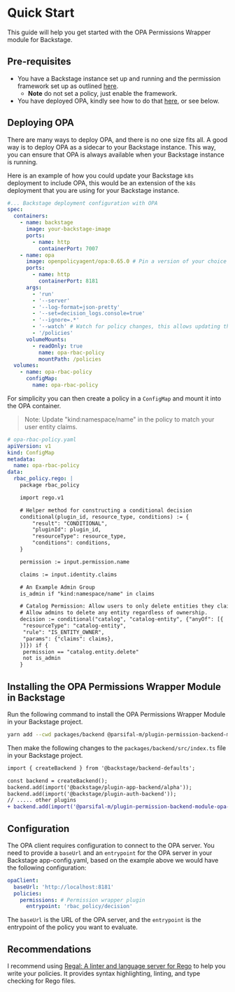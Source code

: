 # Quick Start

This guide will help you get started with the OPA Permissions Wrapper module for Backstage.

## Pre-requisites

- You have a Backstage instance set up and running and the permission framework set up as outlined [here](https://backstage.io/docs/permissions/getting-started/).
  - **Note** do not set a policy, just enable the framework.
- You have deployed OPA, kindly see how to do that [here](https://www.openpolicyagent.org/docs/latest/deployments/), or see below.

## Deploying OPA

There are many ways to deploy OPA, and there is no one size fits all. A good way is to deploy OPA as a sidecar to your Backstage instance. This way, you can ensure that OPA is always available when your Backstage instance is running.

Here is an example of how you could update your Backstage `k8s` deployment to include OPA, this would be an extension of the `k8s` deployment that you are using for your Backstage instance.

```yaml
#... Backstage deployment configuration with OPA
spec:
  containers:
    - name: backstage
      image: your-backstage-image
      ports:
        - name: http
          containerPort: 7007
    - name: opa
      image: openpolicyagent/opa:0.65.0 # Pin a version of your choice
      ports:
        - name: http
          containerPort: 8181
      args:
        - 'run'
        - '--server'
        - '--log-format=json-pretty'
        - '--set=decision_logs.console=true'
        - '--ignore=.*'
        - '--watch' # Watch for policy changes, this allows updating the policy without restarting OPA
        - '/policies'
      volumeMounts:
        - readOnly: true
          name: opa-rbac-policy
          mountPath: /policies
  volumes:
    - name: opa-rbac-policy
      configMap:
        name: opa-rbac-policy
```

For simplicity you can then create a policy in a `ConfigMap` and mount it into the OPA container.

> Note: Update "kind:namespace/name" in the policy to match your user entity claims.

```yaml
# opa-rbac-policy.yaml
apiVersion: v1
kind: ConfigMap
metadata:
  name: opa-rbac-policy
data:
  rbac_policy.rego: |
    package rbac_policy

    import rego.v1

    # Helper method for constructing a conditional decision
    conditional(plugin_id, resource_type, conditions) := {
        "result": "CONDITIONAL",
        "pluginId": plugin_id,
        "resourceType": resource_type,
        "conditions": conditions,
    }

    permission := input.permission.name

    claims := input.identity.claims

    # An Example Admin Group
    is_admin if "kind:namespace/name" in claims

    # Catalog Permission: Allow users to only delete entities they claim ownership of.
    # Allow admins to delete any entity regardless of ownership.
    decision := conditional("catalog", "catalog-entity", {"anyOf": [{
     "resourceType": "catalog-entity",
     "rule": "IS_ENTITY_OWNER",
     "params": {"claims": claims},
    }]}) if {
     permission == "catalog.entity.delete"
     not is_admin
    }
```

## Installing the OPA Permissions Wrapper Module in Backstage

Run the following command to install the OPA Permissions Wrapper Module in your Backstage project.

```bash
yarn add --cwd packages/backend @parsifal-m/plugin-permission-backend-module-opa-wrapper
```

Then make the following changes to the `packages/backend/src/index.ts` file in your Backstage project.

```diff
import { createBackend } from '@backstage/backend-defaults';

const backend = createBackend();
backend.add(import('@backstage/plugin-app-backend/alpha'));
backend.add(import('@backstage/plugin-auth-backend'));
// ..... other plugins
+ backend.add(import('@parsifal-m/plugin-permission-backend-module-opa-wrapper'));
```

## Configuration

The OPA client requires configuration to connect to the OPA server. You need to provide a `baseUrl` and an `entrypoint` for the OPA server in your Backstage app-config.yaml, based on the example above we would have the following configuration:

```yaml
opaClient:
  baseUrl: 'http://localhost:8181'
  policies:
    permissions: # Permission wrapper plugin
      entrypoint: 'rbac_policy/decision'
```

The `baseUrl` is the URL of the OPA server, and the `entrypoint` is the entrypoint of the policy you want to evaluate.

## Recommendations

I recommend using [Regal: A linter and language server for Rego](https://github.com/StyraInc/regal) to help you write your policies. It provides syntax highlighting, linting, and type checking for Rego files.
